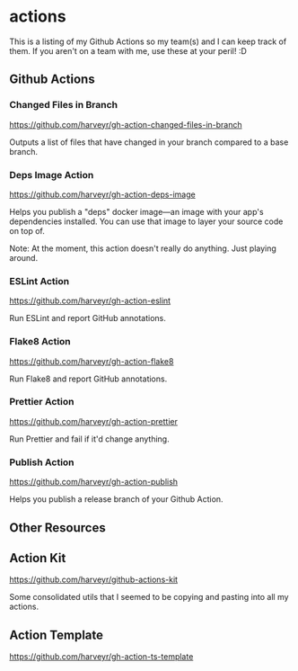 # actions

This is a listing of my Github Actions so my team(s) and I can keep track of them. If you aren't on a team with me, use these at your peril! :D

## Github Actions


### Changed Files in Branch

https://github.com/harveyr/gh-action-changed-files-in-branch

Outputs a list of files that have changed in your branch compared to a base branch.

### Deps Image Action

https://github.com/harveyr/gh-action-deps-image

Helps you publish a "deps" docker image—an image with your app's dependencies installed. You can use that image to layer your source code on top of. 

Note: At the moment, this action doesn't really do anything. Just playing around.

### ESLint Action

https://github.com/harveyr/gh-action-eslint

Run ESLint and report GitHub annotations.

### Flake8 Action

https://github.com/harveyr/gh-action-flake8

Run Flake8 and report GitHub annotations.

### Prettier Action

https://github.com/harveyr/gh-action-prettier

Run Prettier and fail if it'd change anything.

### Publish Action

https://github.com/harveyr/gh-action-publish

Helps you publish a release branch of your Github Action.

## Other Resources

## Action Kit

https://github.com/harveyr/github-actions-kit

Some consolidated utils that I seemed to be copying and pasting into all my actions.

## Action Template

https://github.com/harveyr/gh-action-ts-template





